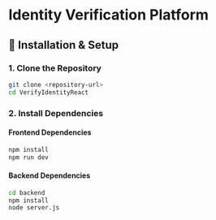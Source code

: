 # Identity Verification Platform



## 🚀 Installation & Setup

### 1. Clone the Repository

```bash
git clone <repository-url>
cd VerifyIdentityReact
```

### 2. Install Dependencies

#### Frontend Dependencies
```bash
npm install
npm run dev
```

#### Backend Dependencies
```bash
cd backend
npm install
node server.js
```
